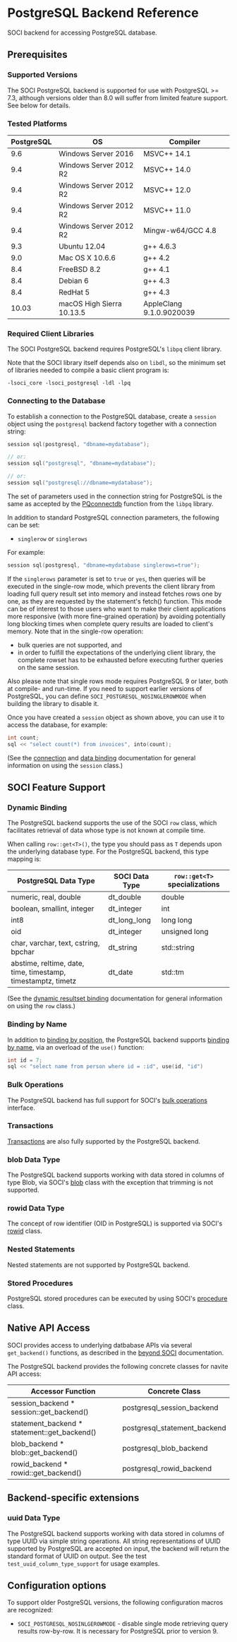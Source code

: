# PostgreSQL Backend Reference

SOCI backend for accessing PostgreSQL database.

## Prerequisites

### Supported Versions

The SOCI PostgreSQL backend is supported for use with PostgreSQL >= 7.3, although versions older than 8.0 will suffer from limited feature support. See below for details.

### Tested Platforms

|PostgreSQL|OS|Compiler|
|--- |--- |--- |
|9.6|Windows Server 2016|MSVC++ 14.1|
|9.4|Windows Server 2012 R2|MSVC++ 14.0|
|9.4|Windows Server 2012 R2|MSVC++ 12.0|
|9.4|Windows Server 2012 R2|MSVC++ 11.0|
|9.4|Windows Server 2012 R2|Mingw-w64/GCC 4.8|
|9.3|Ubuntu 12.04|g++ 4.6.3|
|9.0|Mac OS X 10.6.6|g++ 4.2|
|8.4|FreeBSD 8.2|g++ 4.1|
|8.4|Debian 6|g++ 4.3|
|8.4|RedHat 5|g++ 4.3|
|10.03|macOS High Sierra 10.13.5|AppleClang 9.1.0.9020039|

### Required Client Libraries

The SOCI PostgreSQL backend requires PostgreSQL's `libpq` client library.

Note that the SOCI library itself depends also on `libdl`, so the minimum set of libraries needed to compile a basic client program is:

```console
-lsoci_core -lsoci_postgresql -ldl -lpq
```

### Connecting to the Database

To establish a connection to the PostgreSQL database, create a `session` object using the `postgresql` backend factory together with a connection string:

```cpp
session sql(postgresql, "dbname=mydatabase");

// or:
session sql("postgresql", "dbname=mydatabase");

// or:
session sql("postgresql://dbname=mydatabase");
```

The set of parameters used in the connection string for PostgreSQL is the same as accepted by the [PQconnectdb](http://www.postgresql.org/docs/8.3/interactive/libpq.html#LIBPQ-CONNECT) function from the `libpq` library.

In addition to standard PostgreSQL connection parameters, the following can be set:

* `singlerow` or `singlerows`

For example:

```cpp
session sql(postgresql, "dbname=mydatabase singlerows=true");
```

If the `singlerows` parameter is set to `true` or `yes`, then queries will be executed in the single-row mode, which prevents the client library from loading full query result set into memory and instead fetches rows one by one, as they are requested by the statement's fetch() function. This mode can be of interest to those users who want to make their client applications more responsive (with more fine-grained operation) by avoiding potentially long blocking times when complete query results are loaded to client's memory.
Note that in the single-row operation:

* bulk queries are not supported, and
* in order to fulfill the expectations of the underlying client library, the complete rowset has to be exhausted before executing further queries on the same session.

Also please note that single rows mode requires PostgreSQL 9 or later, both at
compile- and run-time. If you need to support earlier versions of PostgreSQL,
you can define `SOCI_POSTGRESQL_NOSINGLEROWMODE` when building the library to
disable it.

Once you have created a `session` object as shown above, you can use it to access the database, for example:

```cpp
int count;
sql << "select count(*) from invoices", into(count);
```

(See the [connection](../connections.md) and [data binding](../binding.md) documentation for general information on using the `session` class.)

## SOCI Feature Support

### Dynamic Binding

The PostgreSQL backend supports the use of the SOCI `row` class, which facilitates retrieval of data whose type is not known at compile time.

When calling `row::get<T>()`, the type you should pass as `T` depends upon the underlying database type. For the PostgreSQL backend, this type mapping is:

|PostgreSQL Data Type|SOCI Data Type|`row::get<T>` specializations|
|--- |--- |--- |
|numeric, real, double|dt_double|double|
|boolean, smallint, integer|dt_integer|int|
|int8|dt_long_long|long long|
|oid|dt_integer|unsigned long|
|char, varchar, text, cstring, bpchar|dt_string|std::string|
|abstime, reltime, date, time, timestamp, timestamptz, timetz|dt_date|std::tm|

(See the [dynamic resultset binding](../types.md#dynamic-binding) documentation for general information on using the `row` class.)

### Binding by Name

In addition to [binding by position](../binding.md#binding-by-position), the PostgreSQL backend supports [binding by name](../binding.md#binding-by-name), via an overload of the `use()` function:

```cpp
int id = 7;
sql << "select name from person where id = :id", use(id, "id")
```

### Bulk Operations

The PostgreSQL backend has full support for SOCI's [bulk operations](../binding.md#bulk-operations) interface.

### Transactions

[Transactions](../transactions.md) are also fully supported by the PostgreSQL backend.

### blob Data Type

The PostgreSQL backend supports working with data stored in columns of type Blob, via SOCI's [blob](../lobs.md) class with the exception that trimming is not supported.

### rowid Data Type

The concept of row identifier (OID in PostgreSQL) is supported via SOCI's [rowid](../api/client.md#class-rowid) class.

### Nested Statements

Nested statements are not supported by PostgreSQL backend.

### Stored Procedures

PostgreSQL stored procedures can be executed by using SOCI's [procedure](../procedures.md) class.

## Native API Access

SOCI provides access to underlying datbabase APIs via several `get_backend()` functions, as described in the [beyond SOCI](../beyond.md) documentation.

The PostgreSQL backend provides the following concrete classes for navite API access:

|Accessor Function|Concrete Class|
|--- |--- |
|session_backend * session::get_backend()|postgresql_session_backend|
|statement_backend * statement::get_backend()|postgresql_statement_backend|
|blob_backend * blob::get_backend()|postgresql_blob_backend|
|rowid_backend * rowid::get_backend()|postgresql_rowid_backend|

## Backend-specific extensions

### uuid Data Type

The PostgreSQL backend supports working with data stored in columns of type UUID via simple string operations. All string representations of UUID supported by PostgreSQL are accepted on input, the backend will return the standard
format of UUID on output. See the test `test_uuid_column_type_support` for usage examples.

## Configuration options

To support older PostgreSQL versions, the following configuration macros are recognized:

* `SOCI_POSTGRESQL_NOSINLGEROWMODE` - disable single mode retrieving query results row-by-row. It is necessary for PostgreSQL prior to version 9.
